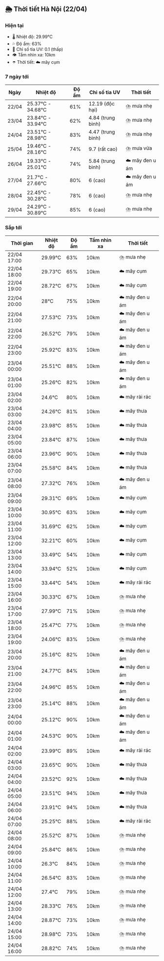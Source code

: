 ## 🌦️ Thời tiết Hà Nội (22/04)

### Hiện tại

- 🌡️ Nhiệt độ: 29.99℃
- 💦 Độ ẩm: 63%
- 🌟 Chỉ số tia UV: 0.1 (thấp)
- 👁️ Tầm nhìn xa: 10km
- ☂️ Thời tiết: ☁️ mây cụm

### 7 ngày tới

| Ngày | Nhiệt độ | Độ ẩm | Chỉ số tia UV | Thời tiết |
| --- | --- | --- | --- | --- |
| 22/04 | 25.37℃ - 34.68℃ | 61% | 12.19 (độc hại) | ⛈️ mưa nhẹ |
| 23/04 | 23.84℃ - 33.94℃ | 62% | 4.84 (trung bình) | ⛈️ mưa nhẹ |
| 24/04 | 23.51℃ - 28.98℃ | 83% | 4.47 (trung bình) | ⛈️ mưa nhẹ |
| 25/04 | 19.46℃ - 28.16℃ | 74% | 9.7 (rất cao) | ⛈️ mưa vừa |
| 26/04 | 19.33℃ - 25.01℃ | 74% | 5.84 (trung bình) | ☁️ mây đen u ám |
| 27/04 | 21.7℃ - 27.66℃ | 80% | 6 (cao) | ☁️ mây đen u ám |
| 28/04 | 22.45℃ - 30.28℃ | 78% | 6 (cao) | ⛈️ mưa nhẹ |
| 29/04 | 24.29℃ - 30.89℃ | 85% | 6 (cao) | ⛈️ mưa nhẹ |

### Sắp tới

| Thời gian | Nhiệt độ | Độ ẩm | Tầm nhìn xa | Thời tiết |
| --- | --- | --- | --- | --- |
| 22/04 17:00 | 29.99℃ | 63% | 10km | ⛈️ mưa nhẹ |
| 22/04 18:00 | 29.73℃ | 65% | 10km | ☁️ mây cụm |
| 22/04 19:00 | 28.72℃ | 67% | 10km | ☁️ mây cụm |
| 22/04 20:00 | 28℃ | 75% | 10km | ☁️ mây đen u ám |
| 22/04 21:00 | 27.53℃ | 73% | 10km | ☁️ mây đen u ám |
| 22/04 22:00 | 26.52℃ | 79% | 10km | ☁️ mây đen u ám |
| 22/04 23:00 | 25.92℃ | 83% | 10km | ☁️ mây đen u ám |
| 23/04 00:00 | 25.51℃ | 88% | 10km | ☁️ mây đen u ám |
| 23/04 01:00 | 25.26℃ | 82% | 10km | ☁️ mây đen u ám |
| 23/04 02:00 | 24.6℃ | 80% | 10km | ☁️ mây rải rác |
| 23/04 03:00 | 24.26℃ | 81% | 10km | ☁️ mây thưa |
| 23/04 04:00 | 23.98℃ | 85% | 10km | ☁️ mây thưa |
| 23/04 05:00 | 23.84℃ | 87% | 10km | ☁️ mây thưa |
| 23/04 06:00 | 23.96℃ | 90% | 10km | ☁️ mây thưa |
| 23/04 07:00 | 25.58℃ | 84% | 10km | ☁️ mây thưa |
| 23/04 08:00 | 27.32℃ | 76% | 10km | ☁️ mây đen u ám |
| 23/04 09:00 | 29.31℃ | 69% | 10km | ☁️ mây cụm |
| 23/04 10:00 | 30.95℃ | 63% | 10km | ☁️ mây cụm |
| 23/04 11:00 | 31.69℃ | 62% | 10km | ☁️ mây cụm |
| 23/04 12:00 | 32.21℃ | 60% | 10km | ☁️ mây cụm |
| 23/04 13:00 | 33.49℃ | 54% | 10km | ☁️ mây cụm |
| 23/04 14:00 | 33.94℃ | 52% | 10km | ☁️ mây cụm |
| 23/04 15:00 | 33.44℃ | 54% | 10km | ☁️ mây rải rác |
| 23/04 16:00 | 30.33℃ | 67% | 10km | ⛈️ mưa nhẹ |
| 23/04 17:00 | 27.99℃ | 71% | 10km | ⛈️ mưa nhẹ |
| 23/04 18:00 | 25.47℃ | 77% | 10km | ⛈️ mưa nhẹ |
| 23/04 19:00 | 24.06℃ | 83% | 10km | ⛈️ mưa nhẹ |
| 23/04 20:00 | 25.16℃ | 82% | 10km | ☁️ mây đen u ám |
| 23/04 21:00 | 24.77℃ | 84% | 10km | ☁️ mây đen u ám |
| 23/04 22:00 | 24.96℃ | 85% | 10km | ☁️ mây đen u ám |
| 23/04 23:00 | 25.14℃ | 88% | 10km | ☁️ mây đen u ám |
| 24/04 00:00 | 25.12℃ | 90% | 10km | ☁️ mây đen u ám |
| 24/04 01:00 | 24.53℃ | 90% | 10km | ☁️ mây đen u ám |
| 24/04 02:00 | 23.99℃ | 89% | 10km | ☁️ mây rải rác |
| 24/04 03:00 | 23.65℃ | 90% | 10km | ☁️ mây thưa |
| 24/04 04:00 | 23.52℃ | 92% | 10km | ☁️ mây thưa |
| 24/04 05:00 | 23.51℃ | 94% | 10km | ☁️ mây thưa |
| 24/04 06:00 | 23.91℃ | 94% | 10km | ☁️ mây thưa |
| 24/04 07:00 | 25.25℃ | 88% | 10km | ☁️ mây rải rác |
| 24/04 08:00 | 25.52℃ | 87% | 10km | ⛈️ mưa nhẹ |
| 24/04 09:00 | 25.84℃ | 86% | 10km | ⛈️ mưa nhẹ |
| 24/04 10:00 | 26.3℃ | 84% | 10km | ⛈️ mưa nhẹ |
| 24/04 11:00 | 26.54℃ | 83% | 10km | ⛈️ mưa nhẹ |
| 24/04 12:00 | 27.4℃ | 79% | 10km | ⛈️ mưa nhẹ |
| 24/04 13:00 | 28.33℃ | 76% | 10km | ⛈️ mưa nhẹ |
| 24/04 14:00 | 28.87℃ | 73% | 10km | ⛈️ mưa nhẹ |
| 24/04 15:00 | 28.98℃ | 73% | 10km | ⛈️ mưa nhẹ |
| 24/04 16:00 | 28.82℃ | 74% | 10km | ⛈️ mưa nhẹ |
